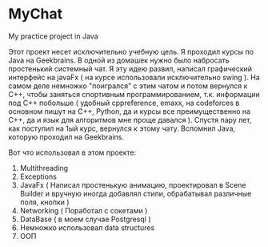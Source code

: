 # MyChat
My practice project in Java

Этот проект несет исключительно учебную цель. 
Я проходил курсы по Java на Geekbrains. В одной из домашек нужно было набросать простенький системный чат. Я эту идею развил, написал графический интерфейс на javaFx ( на курсе использовали исключительно swing ). На самом деле немножко "поигрался" с этим чатом и потом вернулся к C++, чтобы заняться спортивным программированием, т.к. информации под C++ побольше ( удобный cppreference, emaxx, на codeforces в основном пишут на C++, Python, да и курсы все преимущественно на C++, да и язык для алгоритмов мне проще давался ). Спустя пару лет, как поступил на 1ый курс, вернулся к этому чату. Вспомнил Java, которую проходил на Geekbrains.

Вот что использовал в этом проекте:
1) Multithreading
2) Exceptions
3) JavaFx ( Написал простенькую анимацию, проектировал в Scene Builder и вручную иногда добавлял стили, обрабатывал различные поля, кнопки )
4) Networking ( Поработал с сокетами )
5) DataBase ( в моем случае Postgresql )
6) Немножко использовал data structures
7) ООП
